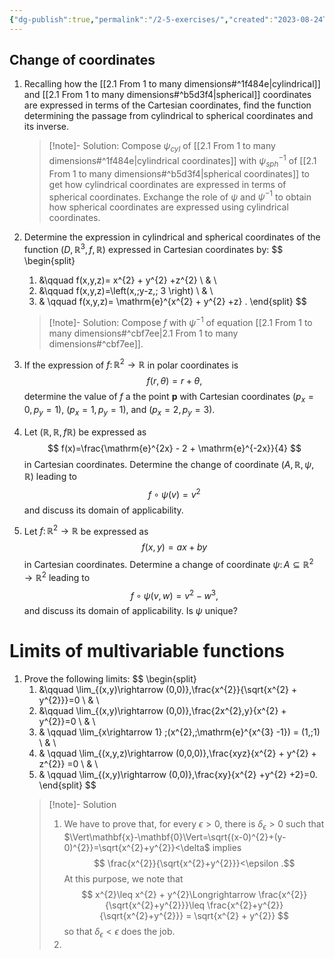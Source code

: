 ```yaml
---
{"dg-publish":true,"permalink":"/2-5-exercises/","created":"2023-08-24T17:05:25.544+02:00","updated":"2023-10-17T15:04:47.830+02:00"}
---
```


## Change of coordinates

1) Recalling how the [[2.1 From 1 to many dimensions#^1f484e\|cylindrical]] and [[2.1 From 1 to many dimensions#^b5d3f4\|spherical]] coordinates are expressed in terms of the Cartesian coordinates, find the function determining the passage from cylindrical to spherical coordinates and its inverse.  
	 >[!note]- Solution:
	> Compose $\psi_{cyl}$ of [[2.1 From 1 to many dimensions#^1f484e\|cylindrical coordinates]] with $\psi^{-1}_{sph}$ of [[2.1 From 1 to many dimensions#^b5d3f4\|spherical coordinates]] to get how cylindrical coordinates are expressed in terms of spherical coordinates. Exchange the role of $\psi$ and $\psi^{-1}$ to obtain how spherical coordinates are expressed using cylindrical coordinates.

2) Determine the expression in cylindrical and spherical coordinates of the function $(D,\mathbb{R}^{3},f,\mathbb{R})$ expressed in Cartesian coordinates by:
	$$
	\begin{split} 
	1) &\qquad  f(x,y,z)= x^{2} + y^{2} +z^{2}  \\ & \\
	2) &\qquad  f(x,y,z)=\left(x,\;y-z,\; 3 \right) \\ & \\
	3) & \qquad f(x,y,z)= \mathrm{e}^{x^{2} + y^{2} +z} . \end{split} $$
	>[!note]- Solution:
	>Compose $f$ with $\psi^{-1}$ of equation [[2.1 From 1 to many dimensions#^cbf7ee\|2.1 From 1 to many dimensions#^cbf7ee]].

3) If the expression of $f\colon\mathbb{R}^{2}\rightarrow \mathbb{R}$ in polar coordinates is
	$$
	f(r,\theta) = r + \theta ,
	$$
	determine the value of $f$ a the point $\mathbf{p}$ with Cartesian coordinates $(p_{x}=0, p_{y}=1)$, $(p_{x}=1,p_{y}=1)$, and $(p_{x}=2,p_{y}=3)$.


4) Let $(\mathbb{R},\mathbb{R},f \mathbb{R})$ be expressed as
	$$ f(x)=\frac{\mathrm{e}^{2x} - 2 + \mathrm{e}^{-2x}}{4} 
	$$
	in Cartesian coordinates. Determine the change of coordinate $(A,\mathbb{R},\psi,\mathbb{R})$ leading to
	$$ f\circ\psi(v) = v^{2} $$
	and discuss its domain of applicability.

5) Let $f\colon\mathbb{R}^{2}\rightarrow \mathbb{R}$ be expressed as
	$$ f(x,y)= ax +by $$
	in Cartesian coordinates. Determine a change of coordinate $\psi\colon A\subseteq \mathbb{R}^{2}\rightarrow \mathbb{R}^{2}$ leading to 
	$$ f\circ\psi(v,w)= v^2 - w^{3 },$$
	and discuss its domain of applicability. Is $\psi$ unique?

# Limits of multivariable functions

1) Prove the following limits:
	 $$ \begin{split} 
	 1) &\qquad  \lim_{(x,y)\rightarrow (0,0)}\,\frac{x^{2}}{\sqrt{x^{2} + y^{2}}}=0 \\ & \\
	 2) &\qquad  \lim_{(x,y)\rightarrow (0,0)}\,\frac{2x^{2}\,y}{x^{2} + y^{2}}=0 \\ & \\
	 3) & \qquad \lim_{x\rightarrow 1} \;(x^{2},\;\mathrm{e}^{x^{3} -1}) = (1,\;1) \\ & \\
	 4) & \qquad \lim_{(x,y,z)\rightarrow (0,0,0)}\,\frac{xyz}{x^{2} + y^{2} + z^{2}} =0 \\ & \\
	 5) & \qquad \lim_{(x,y)\rightarrow (0,0)}\,\frac{xy}{x^{2} +y^{2} +2}=0. \end{split}
	 $$
	>[!note]- Solution
	>1) We have to prove that, for every $\epsilon>0$, there is $\delta_{\epsilon}>0$ such that $\Vert\mathbf{x}-\mathbf{0}\Vert=\sqrt{(x-0)^{2}+(y-0)^{2}}=\sqrt{x^{2}+y^{2}}<\delta$ implies 
	>	$$ \frac{x^{2}}{\sqrt{x^{2}+y^{2}}}<\epsilon .$$
	>	At this purpose, we note that 
	>	$$ x^{2}\leq x^{2} + y^{2}\Longrightarrow \frac{x^{2}}{\sqrt{x^{2}+y^{2}}}\leq \frac{x^{2}+y^{2}}{\sqrt{x^{2}+y^{2}}} = \sqrt{x^{2} + y^{2}} $$
	>	so that $\delta_{\epsilon}<\epsilon$ does the job.
	>2)